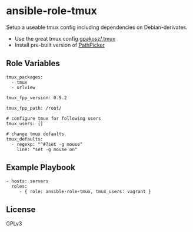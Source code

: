 ansible-role-tmux
=================

Setup a useable tmux config including dependencies on Debian-derivates.

* Use the great tmux config [gpakosz/.tmux](https://github.com/gpakosz/.tmux)
* Install pre-built version of [PathPicker](https://facebook.github.io/PathPicker/)

Role Variables
--------------

    tmux_packages:
      - tmux
      - urlview
    
    tmux_fpp_version: 0.9.2
    
    tmux_fpp_path: /root/
    
    # configure tmux for following users
    tmux_users: []
    
    # change tmux defaults
    tmux_defaults:
      - regexp: "^#?set -g mouse"
        line: "set -g mouse on"


Example Playbook
----------------

    - hosts: servers
      roles:
         - { role: ansible-role-tmux, tmux_users: vagrant }

License
-------

GPLv3
